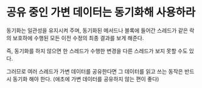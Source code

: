 # 공유 중인 가변 데이터는 동기화해 사용하라

동기화는 일관성을 유지시켜 주며, 동기화된 메서드나 블록에 들어간 스레드가 같은 락의 보호하에 수행된 모든 이전 수정의 최종 결과를 보게 해준다.

즉, 동기화를 하지 않으면 한 스레드가 수행한 변경을 다른 스레드가 보지 못할 수도 있다.

그러므로 여러 스레드가 가변 데이터를 공유한다면 그 데이터를 읽고 쓰는 동작은 반드시 동기화 해야 한다.
(애초에 가변 데이터를 공유하지 않는 편이 좋다)